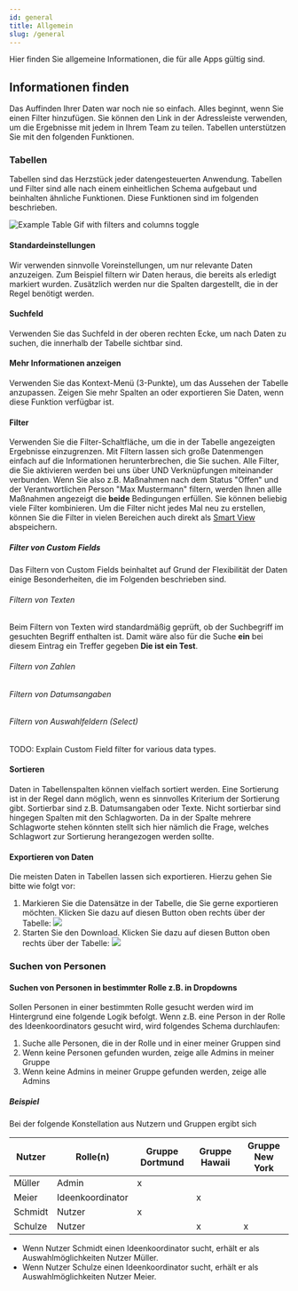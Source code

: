 ```yaml
---
id: general
title: Allgemein
slug: /general
---
```


Hier finden Sie allgemeine Informationen, die für alle Apps gültig sind.

## Informationen finden

Das Auffinden Ihrer Daten war noch nie so einfach. Alles beginnt, wenn Sie einen Filter hinzufügen. Sie können den Link in der Adressleiste verwenden, um die Ergebnisse mit jedem in Ihrem Team zu teilen. Tabellen unterstützen Sie mit den folgenden Funktionen.

### Tabellen

Tabellen sind das Herzstück jeder datengesteuerten Anwendung. Tabellen und Filter sind alle nach einem einheitlichen Schema aufgebaut und beinhalten ähnliche Funktionen.
Diese Funktionen sind im folgenden beschrieben.

![Example Table Gif with filters and columns toggle](https://caqadmin.blob.core.windows.net/public-screenshots/manual-screenshots/basicTableFunctions.gif)

#### Standardeinstellungen

Wir verwenden sinnvolle Voreinstellungen, um nur relevante Daten anzuzeigen. Zum Beispiel filtern wir Daten heraus, die bereits als erledigt markiert wurden.
Zusätzlich werden nur die Spalten dargestellt, die in der Regel benötigt werden.

#### Suchfeld

Verwenden Sie das Suchfeld in der oberen rechten Ecke, um nach Daten zu suchen, die innerhalb der Tabelle sichtbar sind.

#### Mehr Informationen anzeigen

Verwenden Sie das Kontext-Menü (3-Punkte), um das Aussehen der Tabelle anzupassen. Zeigen Sie mehr Spalten an oder exportieren Sie Daten, wenn diese Funktion verfügbar ist.

#### Filter

Verwenden Sie die Filter-Schaltfläche, um die in der Tabelle angezeigten Ergebnisse einzugrenzen.
Mit Filtern lassen sich große Datenmengen einfach auf die Informationen herunterbrechen, die Sie suchen. Alle Filter, die Sie aktivieren werden bei uns über UND Verknüpfungen miteinander verbunden.
Wenn Sie also z.B. Maßnahmen nach dem Status "Offen" und der Verantwortlichen Person "Max Mustermann" filtern, werden Ihnen allle Maßnahmen angezeigt die **beide** Bedingungen erfüllen.
Sie können beliebig viele Filter kombinieren. Um die Filter nicht jedes Mal neu zu erstellen, können Sie die Filter in vielen Bereichen auch direkt als [Smart View](/docs/faqs/smart-views) abspeichern.

##### Filter von Custom Fields

Das Filtern von Custom Fields beinhaltet auf Grund der Flexibilität der Daten einige Besonderheiten, die im Folgenden beschrieben sind.

###### Filtern von Texten

Beim Filtern von Texten wird standardmäßig geprüft, ob der Suchbegriff im gesuchten Begriff enthalten ist. Damit wäre also für die Suche **ein** bei diesem Eintrag ein Treffer gegeben **Die ist ein Test**.

###### Filtern von Zahlen

###### Filtern von Datumsangaben

###### Filtern von Auswahlfeldern (Select)

TODO: Explain Custom Field filter for various data types.

#### Sortieren

Daten in Tabellenspalten können vielfach sortiert werden. Eine Sortierung ist in der Regel dann möglich, wenn es sinnvolles Kriterium der Sortierung gibt.
Sortierbar sind z.B. Datumsangaben oder Texte. Nicht sortierbar sind hingegen Spalten mit den Schlagworten. Da in der Spalte mehrere Schlagworte stehen könnten stellt sich hier nämlich die Frage, welches Schlagwort zur Sortierung herangezogen werden sollte.

#### Exportieren von Daten

Die meisten Daten in Tabellen lassen sich exportieren. Hierzu gehen Sie bitte wie folgt vor:

1. Markieren Sie die Datensätze in der Tabelle, die Sie gerne exportieren möchten. Klicken Sie dazu auf diesen Button oben rechts über der Tabelle: ![](https://caqadmin.blob.core.windows.net/faqs/0-images/mceclip2.png)
2. Starten Sie den Download. Klicken Sie dazu auf diesen Button oben rechts über der Tabelle: ![](https://caqadmin.blob.core.windows.net/faqs/0-images/mceclip3.png)

### Suchen von Personen

#### Suchen von Personen in bestimmter Rolle z.B. in Dropdowns

Sollen Personen in einer bestimmten Rolle gesucht werden wird im Hintergrund eine folgende Logik befolgt.
Wenn z.B. eine Person in der Rolle des Ideenkoordinators gesucht wird, wird folgendes Schema durchlaufen:

1. Suche alle Personen, die in der Rolle und in einer meiner Gruppen sind
2. Wenn keine Personen gefunden wurden, zeige alle Admins in meiner Gruppe
3. Wenn keine Admins in meiner Gruppe gefunden werden, zeige alle Admins

##### Beispiel

Bei der folgende Konstellation aus Nutzern und Gruppen ergibt sich

| Nutzer  | Rolle(n)         | Gruppe Dortmund | Gruppe Hawaii | Gruppe New York |
| ------- | ---------------- | --------------- | ------------- | --------------- |
| Müller  | Admin            | x               |               |                 |
| Meier   | Ideenkoordinator |                 | x             |                 |
| Schmidt | Nutzer           | x               |               |                 |
| Schulze | Nutzer           |                 | x             | x               |

- Wenn Nutzer Schmidt einen Ideenkoordinator sucht, erhält er als Auswahlmöglichkeiten Nutzer Müller.
- Wenn Nutzer Schulze einen Ideenkoordinator sucht, erhält er als Auswahlmöglichkeiten Nutzer Meier.
